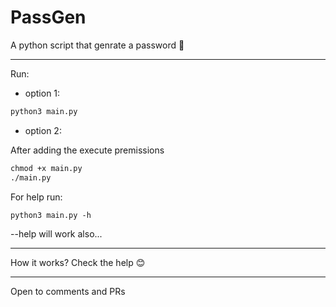 # PassGen

A python script that genrate a password 🎉️

---

Run:

- option 1:

```apache
python3 main.py
```

- option 2:

After adding the execute premissions

```apache
chmod +x main.py
./main.py
```

For help run:

```apache
python3 main.py -h
```

--help will work also...

---

How it works?
Check the help 😊

---

Open to comments and PRs

